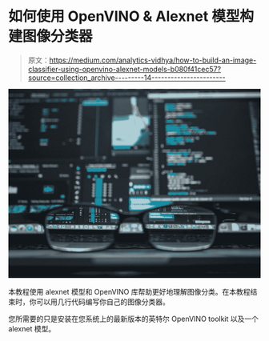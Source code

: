 # 如何使用 OpenVINO & Alexnet 模型构建图像分类器

> 原文：<https://medium.com/analytics-vidhya/how-to-build-an-image-classifier-using-openvino-alexnet-models-b080f41cec57?source=collection_archive---------14----------------------->

![](img/8faa44679a3a550a6362cbff5ba2eeb7.png)

本教程使用 alexnet 模型和 OpenVINO 库帮助更好地理解图像分类。在本教程结束时，你可以用几行代码编写你自己的图像分类器。

您所需要的只是安装在您系统上的最新版本的英特尔 OpenVINO toolkit 以及一个 alexnet 模型。